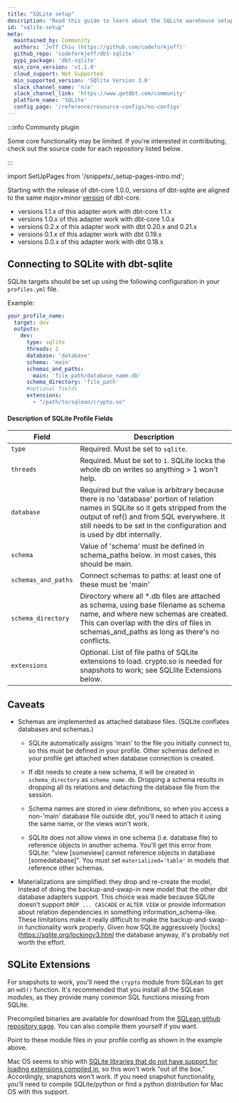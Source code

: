 ```yaml
---
title: "SQLite setup"
description: "Read this guide to learn about the SQLite warehouse setup in dbt."
id: "sqlite-setup"
meta:
  maintained_by: Community
  authors: 'Jeff Chiu (https://github.com/codeforkjeff)'
  github_repo: 'codeforkjeff/dbt-sqlite'
  pypi_package: 'dbt-sqlite'
  min_core_version: 'v1.1.0'
  cloud_support: Not Supported
  min_supported_version: 'SQlite Version 3.0'
  slack_channel_name: 'n/a'
  slack_channel_link: 'https://www.getdbt.com/community'
  platform_name: 'SQLite'
  config_page: '/reference/resource-configs/no-configs'
---
```


:::info Community plugin

Some core functionality may be limited. If you're interested in contributing, check out the source code for each repository listed below.

:::

import SetUpPages from '/snippets/_setup-pages-intro.md';

<SetUpPages meta={frontMatter.meta}/>

Starting with the release of dbt-core 1.0.0, versions of dbt-sqlite are aligned to the same major+minor [version](https://semver.org/) of dbt-core.
- versions 1.1.x of this adapter work with dbt-core 1.1.x
- versions 1.0.x of this adapter work with dbt-core 1.0.x
- versions 0.2.x of this adapter work with dbt 0.20.x and 0.21.x
- versions 0.1.x of this adapter work with dbt 0.19.x
- versions 0.0.x of this adapter work with dbt 0.18.x

## Connecting to SQLite with dbt-sqlite

SQLite targets should be set up using the following configuration in your `profiles.yml` file.

Example:

<File name='~/.dbt/profiles.yml'>

```yaml
your_profile_name:
  target: dev
  outputs:
    dev:
      type: sqlite
      threads: 1
      database: 'database'
      schema: 'main'
      schemas_and_paths:
        main: 'file_path/database_name.db'
      schema_directory: 'file_path'
      #optional fields
      extensions:
        - "/path/to/sqlean/crypto.so"
```

</File>

#### Description of SQLite Profile Fields

| Field                    | Description |
|--------------------------|--------------------------------------------------------------------------------------------------------|
| `type`                   | Required. Must be set to `sqlite`. |
| `threads`                | Required. Must be set to `1`. SQLite locks the whole db on writes so anything > 1 won't help. |
| `database`               | Required but the value is arbitrary because there is no 'database' portion of relation names in SQLite so it gets stripped from the output of ref() and from SQL everywhere. It still needs to be set in the configuration and is used by dbt internally.|
| `schema`                 | Value of 'schema' must be defined in schema_paths below. in most cases, this should be main. |
| `schemas_and_paths`      | Connect schemas to paths: at least one of these must be 'main' |
| `schema_directory`	     | Directory where all *.db files are attached as schema, using base filename as schema name, and where new schemas are created. This can overlap with the dirs of files in schemas_and_paths as long as there's no conflicts. |
| `extensions`             | Optional. List of file paths of SQLite extensions to load. crypto.so is needed for snapshots to work; see SQLlite Extensions below. |

## Caveats 

- Schemas are implemented as attached database files. (SQLite conflates databases and schemas.)

  - SQLite automatically assigns 'main' to the file you initially connect to, so this must be defined in your profile. Other schemas defined in your profile
  get attached when database connection is created.

  - If dbt needs to create a new schema, it will be created in `schema_directory` as `schema_name.db`. Dropping a schema results in dropping all its relations and detaching the database file from the session.

  - Schema names are stored in view definitions, so when you access a non-'main' database file outside dbt, you'll need to attach it using the same name, or the views won't work.

  - SQLite does not allow views in one schema (i.e. database file) to reference objects in another schema. You'll get this error from SQLite: "view [someview] cannot reference objects in database [somedatabase]". You must set `materialized='table'` in models that reference other schemas.

- Materializations are simplified: they drop and re-create the model, instead of doing the backup-and-swap-in new model that the other dbt database adapters support. This choice was made because SQLite doesn't support `DROP ... CASCADE` or `ALTER VIEW` or provide information about relation dependencies in something information_schema-like. These limitations make it really difficult to make the backup-and-swap-in functionality work properly. Given how SQLite aggressively [locks](https://sqlite.org/lockingv3.html the database anyway, it's probably not worth the effort.

## SQLite Extensions

For snapshots to work, you'll need the `crypto` module from SQLean to get an `md5()` function. It's recommended that you install all the SQLean modules, as they provide many common SQL functions missing from SQLite.

Precompiled binaries are available for download from the [SQLean github repository page](https://github.com/nalgeon/sqlean). You can also compile them yourself if you want.

Point to these module files in your profile config as shown in the example above.

Mac OS seems to ship with [SQLite libraries that do not have support for loading extensions compiled in](https://docs.python.org/3/library/sqlite3.html#f1), so this won't work "out of the box." Accordingly, snapshots won't work. If you need snapshot functionality, you'll need to compile SQLite/python or find a python distribution for Mac OS with this support.
